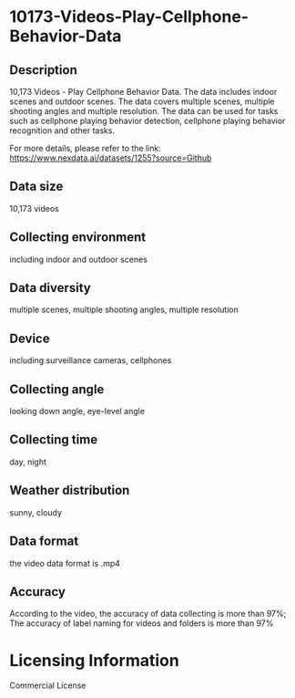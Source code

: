 # 10173-Videos-Play-Cellphone-Behavior-Data

## Description
10,173 Videos - Play Cellphone Behavior Data. The data includes indoor scenes and outdoor scenes. The data covers multiple scenes, multiple shooting angles and multiple resolution. The data can be used for tasks such as cellphone playing behavior detection, cellphone playing behavior recognition and other tasks.

For more details, please refer to the link: https://www.nexdata.ai/datasets/1255?source=Github


## Data size
10,173 videos
## Collecting environment
including indoor and outdoor scenes
## Data diversity
multiple scenes, multiple shooting angles, multiple resolution
## Device
including surveillance cameras, cellphones
## Collecting angle
looking down angle, eye-level angle
## Collecting time
day, night
## Weather distribution
sunny, cloudy
## Data format
the video data format is .mp4
## Accuracy
According to the video, the accuracy of data collecting is more than 97%; The accuracy of label naming for videos and folders is more than 97%
# Licensing Information
Commercial License
